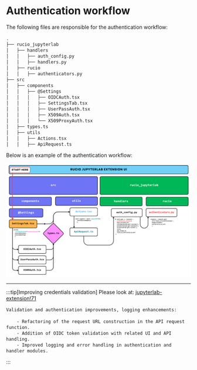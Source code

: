 # Authentication workflow

The following files are responsible for the authentication workflow:

```
.
├── rucio_jupyterlab
│   ├── handlers
│   │   ├── auth_config.py
│   │   ├── handlers.py
│   ├── rucio
│   │   ├── authenticators.py
├── src
│   ├── components
│   │   ├── @Settings
│   │   │   ├── OIDCAuth.tsx
│   │   │   ├── SettingsTab.tsx
│   │   │   ├── UserPassAuth.tsx
│   │   │   ├── X509Auth.tsx
│   │   │   └── X509ProxyAuth.tsx
│   ├── types.ts
│   ├── utils
│   │   ├── Actions.tsx
│   │   ├── ApiRequest.ts
```
Below is an example of the authentication workflow:

![image](../../../static/img/auth-workflow.png)

---

:::tip[Improving credentials validation]
Please look at: [jupyterlab-extension!71](https://github.com/rucio/jupyterlab-extension/pull/71)
```
Validation and authentication improvements, logging enhancements:

    - Refactoring of the request URL construction in the API request function.
    - Addition of OIDC token validation with related UI and API handling.
    - Improved logging and error handling in authentication and handler modules.

```
:::